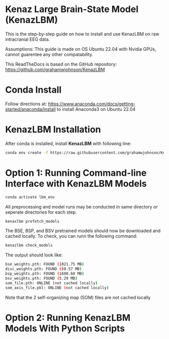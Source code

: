 # Kenaz Large Brain-State Model (KenazLBM)

This is the step-by-step guide on how to install and use KenazLBM on raw intracranial EEG data. 

Assumptions: This guide is made on OS Ubuntu 22.04 with Nvidia GPUs, cannot guarentee any other compatability. 

This ReadTheDocs is based on the GitHub repository: https://github.com/grahamwjohnson/KenazLBM

# Conda Install

Follow directions at: https://www.anaconda.com/docs/getting-started/anaconda/install to install Anaconda3 on Ubuntu 22.04

# KenazLBM Installation

After conda is installed, install **KenazLBM** with following line:

```bash
conda env create -f https://raw.githubusercontent.com/grahamwjohnson/KenazLBM/main/environment.yml
```

# Option 1: Running Command-line Interface with KenazLBM Models
```bash
conda activate lbm_env
```

All preprocessing and model runs may be conducted in same directory or seperate directories for each step. 

```bash
kenaxlbm prefetch_models
```

The BSE, BSP, and BSV pretrained models should now be downloaded and cached locally. To check, you can runn the following command:

```bash
kenazlbm check_models
```

The output should look like:
```bash
bse_weights.pth: FOUND (1021.75 MB)
disc_weights.pth: FOUND (58.57 MB)
bsp_weights.pth: FOUND (1600.60 MB)
bsv_weights.pth: FOUND (5.29 MB)
som_file.pth: ONLINE (not cached locally)
som_axis_file.pkl: ONLINE (not cached locally)
```
Note that the 2 self-organizing map (SOM) files are not cached locally


# Option 2: Running KenazLBM Models With Python Scripts



